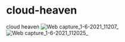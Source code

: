 # cloud-heaven
cloud heaven
![Web capture_1-6-2021_11207_](https://user-images.githubusercontent.com/74392722/129146797-b3cfa5ca-79ff-4a3e-a936-cccb961275c3.jpeg)
![Web capture_1-6-2021_112025_](https://user-images.githubusercontent.com/74392722/129146807-e8df588b-c0ee-4414-aa08-1ab437754a6f.jpeg)
